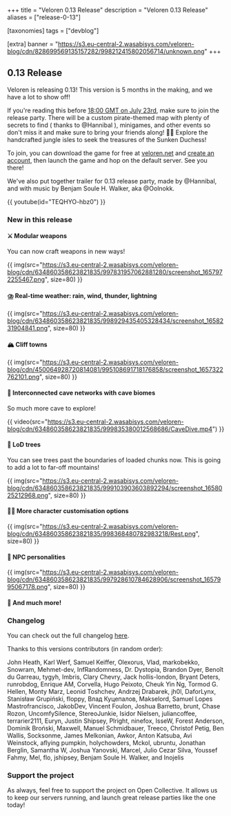 +++
title = "Veloren 0.13 Release"
description = "Veloren 0.13 Release"
aliases = ["release-0-13"]

[taxonomies]
tags = ["devblog"]

[extra]
banner = "https://s3.eu-central-2.wasabisys.com/veloren-blog/cdn/828699569135157282/998212415802056714/unknown.png"
+++

## 0.13 Release

Veloren is releasing 0.13! This version is 5 months in the making, and we have a
lot to show off!

If you're reading this before [18:00 GMT on July
23rd](https://everytimezone.com/s/020e183f), make sure to join the release
party. There will be a custom pirate-themed map with plenty of secrets to find (
thanks to @Hannibal ), minigames, and other events so don't miss it and make
sure to bring your friends along! 🏴‍☠️ Explore the handcrafted jungle isles to
seek the treasures of the Sunken Duchess!

To join, you can download the game for free at
[veloren.net](https://veloren.net/download) and [create an
account](https://veloren.net/account/), then launch the game and hop on the
default server. See you there!

We've also put together trailer for 0.13 release party, made by @Hannibal, and
with music by Benjam Soule H. Walker, aka @Oolnokk.

{{ youtube(id="TEQHYO-hbz0") }}

### New in this release

#### ⚔️  Modular weapons

You can now craft weapons in new ways!

{{
  img(src="https://s3.eu-central-2.wasabisys.com/veloren-blog/cdn/634860358623821835/997831957062881280/screenshot_1657972255467.png",
  size=80)
}}

#### ⛈️  Real-time weather: rain, wind, thunder, lightning

{{
  img(src="https://s3.eu-central-2.wasabisys.com/veloren-blog/cdn/634860358623821835/998929435405328434/screenshot_1658231904841.png",
  size=80)
}}

#### 🏔️  Cliff towns

{{
  img(src="https://s3.eu-central-2.wasabisys.com/veloren-blog/cdn/450064928720814081/995108691718176858/screenshot_1657322762101.png",
  size=80)
}}

#### 🔦  Interconnected cave networks with cave biomes

So much more cave to explore!

{{
  video(src="https://s3.eu-central-2.wasabisys.com/veloren-blog/cdn/634860358623821835/999835380012568686/CaveDive.mp4")
}}

#### 🌲  LoD trees

You can see trees past the boundaries of loaded chunks now. This is going to add
a lot to far-off mountains!

{{
  img(src="https://s3.eu-central-2.wasabisys.com/veloren-blog/cdn/634860358623821835/999103903603892294/screenshot_1658025212968.png",
  size=80)
}}

#### 💇‍♂️  More character customisation options

{{
  img(src="https://s3.eu-central-2.wasabisys.com/veloren-blog/cdn/634860358623821835/998368480782983218/Rest.png",
  size=80)
}}

#### 🤸  NPC personalities

{{
  img(src="https://s3.eu-central-2.wasabisys.com/veloren-blog/cdn/634860358623821835/997928610784628906/screenshot_1657995067178.png",
  size=80)
}}

#### 🙌  And much more!

### Changelog

You can check out the full changelog
[here](https://gitlab.com/veloren/veloren/-/blob/master/CHANGELOG.md#unreleased).

Thanks to this versions contributors (in random order):

John Heath, Karl Werf, Samuel Keiffer, Olexorus, Vlad, markobekko, Snowram,
Mehmet-dev, InfRandomness, Dr. Dystopia, Brandon Dyer, Benoît du Garreau, tygyh,
Imbris, Clary Chevry, Jack hollis-london, Bryant Deters, runrobdog, Enrique AM,
Corvella, Hugo Peixoto, Cheuk Yin Ng, Tormod G. Hellen, Monty Marz, Leonid
Toshchev, Andrzej Drabarek, jh0l, DaforLynx, Stanisław Grupiński, floppy, Влад
Куцепалов, Makselord, Samuel Lopes Mastrofrancisco, JakobDev, Vincent Foulon,
Joshua Barretto, brunt, Chase Rozon, UncomfySilence, StereoJunkie, Isidor
Nielsen, juliancoffee, terrarier2111, Euryn, Justin Shipsey, Plright, ninefox,
IsseW, Forest Anderson, Dominik Broński, Maxwell, Manuel Schmidbauer, Treeco,
Christof Petig, Ben Wallis, Socksonme, James Melkonian, Awkor, Anton Katsuba,
Avi Weinstock, aflying pumpkin, holychowders, Mckol, ubruntu, Jonathan Berglin,
Samantha W, Joshua Yanovski, Marcel, Julio Cezar Silva, Youssef Fahmy, Mel, flo,
jshipsey, Benjam Soule H. Walker, and Inojelis

### Support the project

As always, feel free to support the project on Open Collective. It allows us to
keep our servers running, and launch great release parties like the one today!
